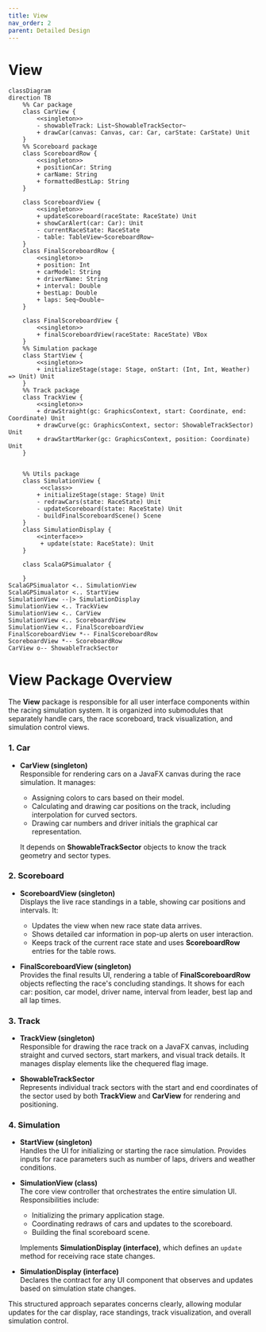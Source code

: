 ```yaml
---
title: View
nav_order: 2
parent: Detailed Design
---
```

# View

```mermaid
classDiagram
direction TB
    %% Car package
    class CarView {
        <<singleton>>
        - showableTrack: List~ShowableTrackSector~
        + drawCar(canvas: Canvas, car: Car, carState: CarState) Unit
    }
    %% Scoreboard package
    class ScoreboardRow {
        <<singleton>>
        + positionCar: String
        + carName: String
        + formattedBestLap: String
    }

    class ScoreboardView {
        <<singleton>>
        + updateScoreboard(raceState: RaceState) Unit
        + showCarAlert(car: Car): Unit
        - currentRaceState: RaceState
        - table: TableView~ScoreboardRow~
    }
    class FinalScoreboardRow {
        <<singleton>>
        + position: Int
        + carModel: String
        + driverName: String
        + interval: Double
        + bestLap: Double
        + laps: Seq~Double~
    }

    class FinalScoreboardView {
        <<singleton>>
        + finalScoreboardView(raceState: RaceState) VBox
    }
    %% Simulation package
    class StartView {
        <<singleton>>
        + initializeStage(stage: Stage, onStart: (Int, Int, Weather) => Unit) Unit
    }
    %% Track package
    class TrackView {
        <<singleton>>
        + drawStraight(gc: GraphicsContext, start: Coordinate, end: Coordinate) Unit
        + drawCurve(gc: GraphicsContext, sector: ShowableTrackSector) Unit
        + drawStartMarker(gc: GraphicsContext, position: Coordinate) Unit
    }

  
    %% Utils package
    class SimulationView {
         <<class>>
        + initializeStage(stage: Stage) Unit
        - redrawCars(state: RaceState) Unit
        - updateScoreboard(state: RaceState) Unit
        - buildFinalScoreboardScene() Scene
    }
    class SimulationDisplay {
        <<interface>>
         + update(state: RaceState): Unit
    }

    class ScalaGPSimualator {

    }
ScalaGPSimualator <.. SimulationView
ScalaGPSimualator <.. StartView
SimulationView --|> SimulationDisplay
SimulationView <.. TrackView
SimulationView <.. CarView
SimulationView <.. ScoreboardView
SimulationView <.. FinalScoreboardView
FinalScoreboardView *-- FinalScoreboardRow
ScoreboardView *-- ScoreboardRow
CarView o-- ShowableTrackSector
```
# View Package Overview

The **View** package is responsible for all user interface components within the racing simulation system. It is organized into submodules that separately handle cars, the race scoreboard, track visualization, and simulation control views.

### 1. Car

- **CarView (singleton)**  
  Responsible for rendering cars on a JavaFX canvas during the race simulation. It manages:
  - Assigning colors to cars based on their model.
  - Calculating and drawing car positions on the track, including interpolation for curved sectors.
  - Drawing car numbers and driver initials the graphical car representation.

  It depends on **ShowableTrackSector** objects to know the track geometry and sector types.

### 2. Scoreboard

- **ScoreboardView (singleton)**  
  Displays the live race standings in a table, showing car positions and intervals. It:
  - Updates the view when new race state data arrives.
  - Shows detailed car information in pop-up alerts on user interaction.
  - Keeps track of the current race state and uses **ScoreboardRow** entries for the table rows.

- **FinalScoreboardView (singleton)**  
  Provides the final results UI, rendering a table of **FinalScoreboardRow** objects reflecting the race's concluding standings. It shows for each car:  position, car model, driver name, interval from leader, best lap and all lap times.

### 3. Track

- **TrackView (singleton)**  
  Responsible for drawing the race track on a JavaFX canvas, including straight and curved sectors, start markers, and visual track details. It manages display elements like the chequered flag image.

- **ShowableTrackSector**  
  Represents individual track sectors with the start and end coordinates of the sector used by both **TrackView** and **CarView** for rendering and positioning.

### 4. Simulation

- **StartView (singleton)**  
  Handles the UI for initializing or starting the race simulation. Provides inputs for race parameters such as number of laps, drivers and weather conditions.

- **SimulationView (class)**  
  The core view controller that orchestrates the entire simulation UI. Responsibilities include:
  - Initializing the primary application stage.
  - Coordinating redraws of cars and updates to the scoreboard.
  - Building the final scoreboard scene.

  Implements **SimulationDisplay (interface)**, which defines an `update` method for receiving race state changes.

- **SimulationDisplay (interface)**  
  Declares the contract for any UI component that observes and updates based on simulation state changes.

  
This structured approach separates concerns clearly, allowing modular updates for the car display, race standings, track visualization, and overall simulation control.
